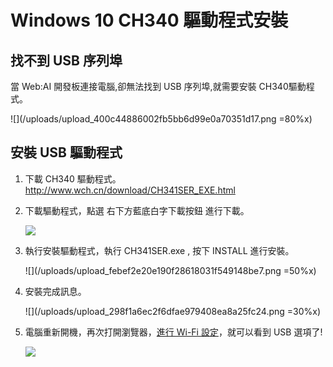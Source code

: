 Windows 10 CH340 驅動程式安裝
===

## 找不到 USB 序列埠

當 Web:AI 開發板連接電腦,卻無法找到 USB 序列埠,就需要安裝 CH340驅動程式。

![](/uploads/upload_400c44886002fb5bb6d99e0a70351d17.png =80%x)

## 安裝 USB 驅動程式

1. 下載 CH340 驅動程式。
http://www.wch.cn/download/CH341SER_EXE.html

2. 下載驅動程式，點選 右下方藍底白字下載按鈕 進行下載。

   ![](/uploads/upload_13ce4a51ed6b315595a11e3e3ea4499c.png)

3. 執行安裝驅動程式，執行 CH341SER.exe , 按下 INSTALL 進行安裝。

   ![](/uploads/upload_febef2e20e190f28618031f549148be7.png =50%x)

4. 安裝完成訊息。

   ![](/uploads/upload_298f1a6ec2f6dfae979408ea8a25fc24.png =30%x)


5. 電腦重新開機，再次打開瀏覽器，[進行 Wi-Fi 設定](https://md.kingkit.codes/xt-efrBcT7CefVnbyKhNaA?view#%E6%95%99%E5%AD%B8%E6%AD%A5%E9%A9%9F%EF%BC%9AWi-Fi-%E8%A8%AD%E5%AE%9A)，就可以看到 USB 選項了!

   ![](/uploads/upload_69ca97fe8d49695dab3706d6b21dea56.png)
